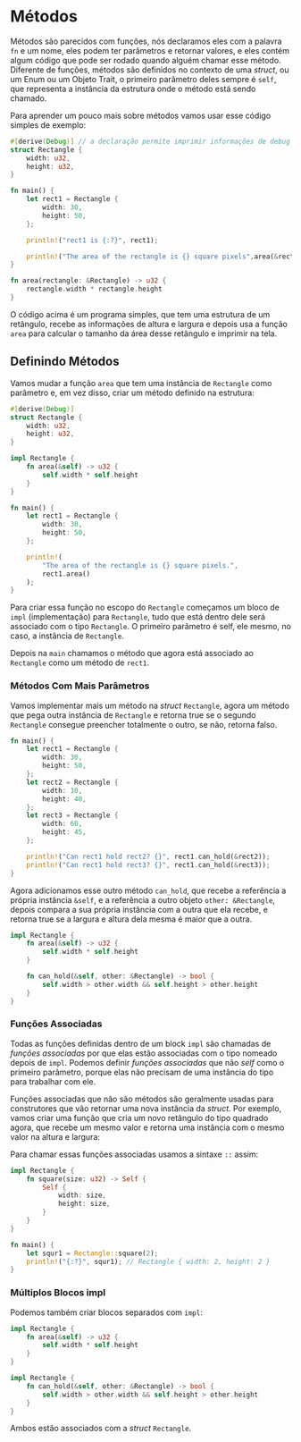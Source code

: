 # Métodos

Métodos são parecidos com funções, nós declaramos eles com a palavra ```fn``` e um nome, eles podem ter parâmetros e retornar valores, e eles contém algum código que pode ser rodado quando alguém chamar esse método. Diferente de funções, métodos são definidos no contexto de uma _struct_, ou um Enum ou um Objeto Trait, o primeiro parâmetro deles sempre é ```self```, que representa a instância da estrutura onde o método está sendo chamado.

Para aprender um pouco mais sobre métodos vamos usar esse código simples de exemplo:

```rust
#[derive(Debug)] // a declaração permite imprimir informações de debug
struct Rectangle {
	width: u32,
	height: u32,
}

fn main() {
	let rect1 = Rectangle {
		width: 30,
		height: 50,
	};

	println!("rect1 is {:?}", rect1); 

	println!("The area of the rectangle is {} square pixels",area(&rect1));
}

fn area(rectangle: &Rectangle) -> u32 {
	rectangle.width * rectangle.height
}
```

O código acima é um programa simples, que tem uma estrutura de um retângulo, recebe as informações de altura e largura e depois usa a função ```area``` para calcular o tamanho da área desse retângulo e imprimir na tela.

## Definindo Métodos

Vamos mudar a função ```area``` que tem uma instância de ```Rectangle``` como parâmetro e, em vez disso, criar um método definido na  estrutura:

```rust
#[derive(Debug)]
struct Rectangle {
    width: u32,
    height: u32,
}

impl Rectangle {
    fn area(&self) -> u32 {
        self.width * self.height
    }
}

fn main() {
    let rect1 = Rectangle {
        width: 30,
        height: 50,
    };

    println!(
        "The area of the rectangle is {} square pixels.",
        rect1.area()
    );
}
```

Para criar essa função no escopo do ```Rectangle``` começamos um bloco de ```impl``` (implementação) para ```Rectangle```, tudo que está dentro dele será associado com o tipo ```Rectangle```. O primeiro parâmetro é self, ele mesmo, no caso, a instância de ```Rectangle```.

Depois na ```main``` chamamos o método que agora está associado ao ```Rectangle``` como um método de ```rect1```.

### Métodos Com Mais Parâmetros

Vamos implementar mais um método na _struct_ ```Rectangle```, agora um método que pega outra instância de ```Rectangle``` e retorna true se o segundo ```Rectangle``` consegue preencher totalmente o outro, se não, retorna falso.

```rust
fn main() {
    let rect1 = Rectangle {
        width: 30,
        height: 50,
    };
    let rect2 = Rectangle {
        width: 10,
        height: 40,
    };
    let rect3 = Rectangle {
        width: 60,
        height: 45,
    };

    println!("Can rect1 hold rect2? {}", rect1.can_hold(&rect2));
    println!("Can rect1 hold rect3? {}", rect1.can_hold(&rect3));
}
```

Agora adicionamos esse outro método ```can_hold```, que recebe a referência a própria instância ```&self```, e a referência a outro objeto ```other: &Rectangle```, depois compara a sua própria instância com a outra que ela recebe, e retorna true se a largura e altura dela mesma é maior que a outra.

```rust
impl Rectangle {
    fn area(&self) -> u32 {
        self.width * self.height
    }

    fn can_hold(&self, other: &Rectangle) -> bool {
        self.width > other.width && self.height > other.height
    }
}
```


### Funções Associadas

Todas as funções definidas dentro de um block ```impl``` são chamadas de _funções associadas_ por que elas estão associadas com o tipo nomeado depois de ```impl```. Podemos definir _funções associadas_ que não _self_ como o primeiro parâmetro, porque elas não precisam de uma instância do tipo para trabalhar com ele.

Funções associadas que não são métodos são geralmente usadas para construtores que vão retornar uma nova instância da _struct_. Por exemplo, vamos criar uma função que cria um novo retângulo do tipo quadrado agora, que recebe um mesmo valor e retorna uma instância com o mesmo valor na altura e largura:

Para chamar essas funções associadas usamos a sintaxe ```::``` assim:

```rust
impl Rectangle {
    fn square(size: u32) -> Self {
        Self {
            width: size,
            height: size,
        }
    }
}

fn main() {
	let squr1 = Rectangle::square(2);
	println!("{:?}", squr1); // Rectangle { width: 2, height: 2 }
}
```


### Múltiplos Blocos impl

Podemos também criar blocos separados com ```impl```:

```rust
impl Rectangle {
    fn area(&self) -> u32 {
        self.width * self.height
    }
}

impl Rectangle {
    fn can_hold(&self, other: &Rectangle) -> bool {
        self.width > other.width && self.height > other.height
    }
}
```

Ambos estão associados com a _struct_ ```Rectangle```.

